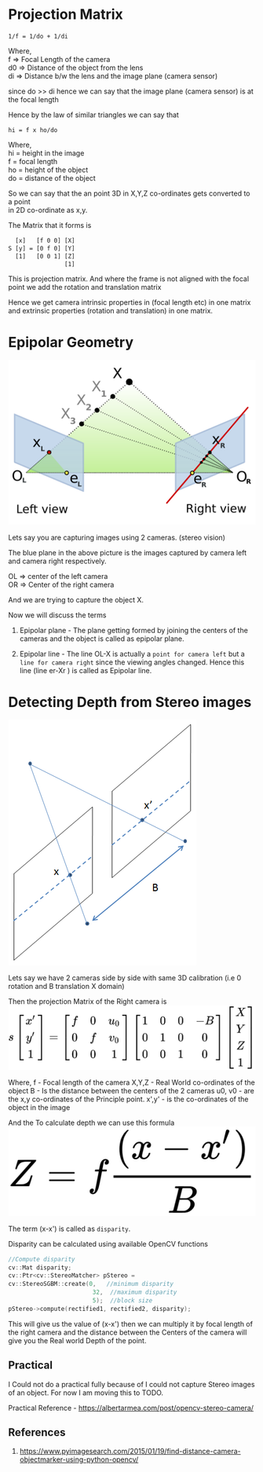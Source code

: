 # Projection Matrix
```
1/f = 1/do + 1/di
```
Where,  
f => Focal Length of the camera   
d0 => Distance of the object from the lens  
di => Distance b/w the lens and the image plane (camera sensor)  

since do >> di hence we can say that the image plane (camera sensor) is at the 
focal length  

Hence by the law of similar triangles we can say that   
```
hi = f x ho/do
```
Where,   
hi = height in the image   
f = focal length   
ho = height of the object   
do = distance of the object   

So we can say that the an point 3D in X,Y,Z co-ordinates gets converted to a point   
in 2D co-ordinate as x,y.  

The Matrix that it forms is 
```
  [x]   [f 0 0] [X]
S [y] = [0 f 0] [Y] 
  [1]   [0 0 1] [Z]
                [1]
```
This is projection matrix. 
And where the frame is not aligned with the focal point we add the rotation and translation matrix

Hence we get camera intrinsic properties in (focal length etc) in one matrix and 
extrinsic properties (rotation and translation) in one matrix.


# Epipolar Geometry 

![Epipolar_geometry.svg](img/Epipolar_geometry.svg)

Lets say you are capturing images using 2 cameras. (stereo vision)

The blue plane in the above picture is the images captured by camera left and camera right respectively.

OL => center of the left camera  
OR => Center of the right camera  

And we are trying to capture the object X.

Now we will discuss the terms 
1. Epipolar plane - The plane getting formed by joining the centers of the cameras and the object is called as epipolar plane.

2. Epipolar line - The line OL-X is actually a `point for camera left` but a `line for camera right` since the viewing angles changed. Hence this line (line er-Xr ) is called as Epipolar line.

# Detecting Depth from Stereo images 

![stereodepth](img/stereodepth.png)

Lets say we have 2 cameras side by side with same 3D calibration (i.e 0 rotation and B translation X domain) 

Then the projection Matrix of the Right camera is 
![matrix](img/matrix.png)  

Where, 
f - Focal length of the camera 
X,Y,Z - Real World co-ordinates of the object
B - Is the distance between the centers of the 2 cameras 
u0, v0 - are the x,y co-ordinates of the Principle point.
x',y' - is the co-ordinates of the object in the image  

And the To calculate depth we can use this formula
![equation](img/equation.png)

The term (x-x') is called as `disparity`. 

Disparity can be calculated using available OpenCV functions 
```c
//Compute disparity 
cv::Mat disparity; 
cv::Ptr<cv::StereoMatcher> pStereo =  
cv::StereoSGBM::create(0,   //minimum disparity 
                        32,  //maximum disparity 
                        5);  //block size 
pStereo->compute(rectified1, rectified2, disparity); 
```

This will give us the value of (x-x') then we can multiply it by focal length of the right camera and the distance between the Centers of the camera will give you the Real world Depth of the point.


## Practical 
I Could not do a practical fully because of I could not capture Stereo images of an object. For now I am moving this to TODO.

Practical Reference - https://albertarmea.com/post/opencv-stereo-camera/

## References 
1. https://www.pyimagesearch.com/2015/01/19/find-distance-camera-objectmarker-using-python-opencv/
